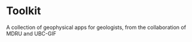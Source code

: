 # Toolkit
A collection of geophysical apps for geologists, from the collaboration of MDRU and UBC-GIF
